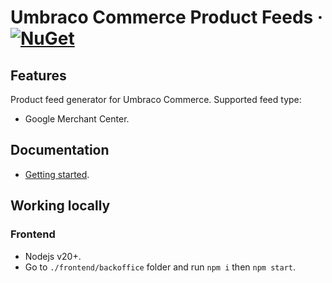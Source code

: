 # Umbraco Commerce Product Feeds &middot; [![NuGet](https://img.shields.io/nuget/v/Umbraco.Commerce.ProductFeeds.svg?style=modern&label=nuget)](https://www.nuget.org/packages/Umbraco.Commerce.ProductFeeds/) 

## Features
Product feed generator for Umbraco Commerce.
Supported feed type:
- Google Merchant Center.

## Documentation
- [Getting started](./docs/getting-started.md).


## Working locally
### Frontend
- Nodejs v20+.
- Go to `./frontend/backoffice` folder and run `npm i` then `npm start`.

